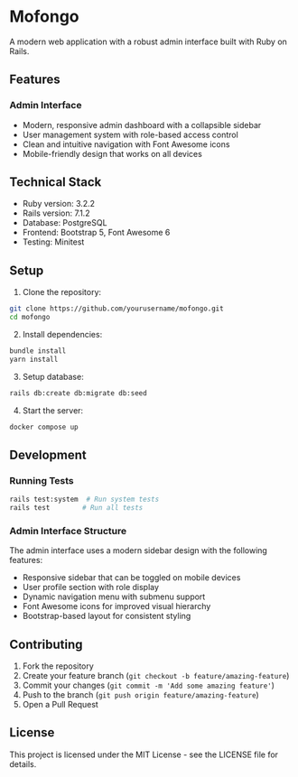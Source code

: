 # Mofongo

A modern web application with a robust admin interface built with Ruby on Rails.

## Features

### Admin Interface
- Modern, responsive admin dashboard with a collapsible sidebar
- User management system with role-based access control
- Clean and intuitive navigation with Font Awesome icons
- Mobile-friendly design that works on all devices

## Technical Stack

* Ruby version: 3.2.2
* Rails version: 7.1.2
* Database: PostgreSQL
* Frontend: Bootstrap 5, Font Awesome 6
* Testing: Minitest

## Setup

1. Clone the repository:
```bash
git clone https://github.com/yourusername/mofongo.git
cd mofongo
```

2. Install dependencies:
```bash
bundle install
yarn install
```

3. Setup database:
```bash
rails db:create db:migrate db:seed
```

4. Start the server:
```bash
docker compose up
```

## Development

### Running Tests
```bash
rails test:system  # Run system tests
rails test        # Run all tests
```

### Admin Interface Structure

The admin interface uses a modern sidebar design with the following features:

- Responsive sidebar that can be toggled on mobile devices
- User profile section with role display
- Dynamic navigation menu with submenu support
- Font Awesome icons for improved visual hierarchy
- Bootstrap-based layout for consistent styling

## Contributing

1. Fork the repository
2. Create your feature branch (`git checkout -b feature/amazing-feature`)
3. Commit your changes (`git commit -m 'Add some amazing feature'`)
4. Push to the branch (`git push origin feature/amazing-feature`)
5. Open a Pull Request

## License

This project is licensed under the MIT License - see the LICENSE file for details.
